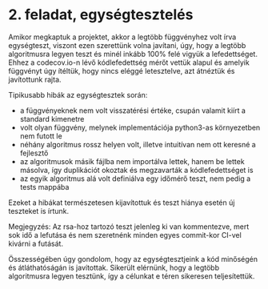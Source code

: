 # 2. feladat, egységtesztelés

Amikor megkaptuk a projektet, akkor a legtöbb függvényhez volt írva egységteszt, viszont ezen szerettünk volna javítani, úgy, hogy a legtöbb algoritmusra legyen teszt és minél inkább 100% felé vigyük a lefedettséget.
Ehhez a codecov.io-n lévő kódlefedettség mérőt vettük alapul és amelyik függvényt úgy ítéltük, hogy nincs eléggé letesztelve, azt átnéztük és javítottunk rajta.

Tipikusabb hibák az egységtesztek során:

- a függvényeknek nem volt visszatérési értéke, csupán valamit kiírt a standard kimenetre
- volt olyan függvény, melynek implementációja python3-as környezetben nem futott le
- néhány algoritmus rossz helyen volt, illetve intuitívan nem ott keresné a fejlesztő
- az algoritmusok másik fájlba nem importálva lettek, hanem be lettek másolva, így duplikációt okoztak és megzavarták a kódlefedettséget is
- az egyik algoritmus alá volt definiálva egy időmérő teszt, nem pedig a tests mappába

Ezeket a hibákat természetesen kijavítottuk és teszt hiánya esetén új teszteket is írtunk.

Megjegyzés: Az rsa-hoz tartozó teszt jelenleg ki van kommentezve, mert sok idő a lefutása és nem szeretnénk minden egyes commit-kor CI-vel kivárni a futását.

Összességében úgy gondolom, hogy az egységtesztjeink a kód minőségén és átláthatóságán is javítottak. Sikerült elérnünk, hogy a legtöbb algoritmusra legyen tesztünk, így a célunkat e téren sikeresen teljesítettük. 
